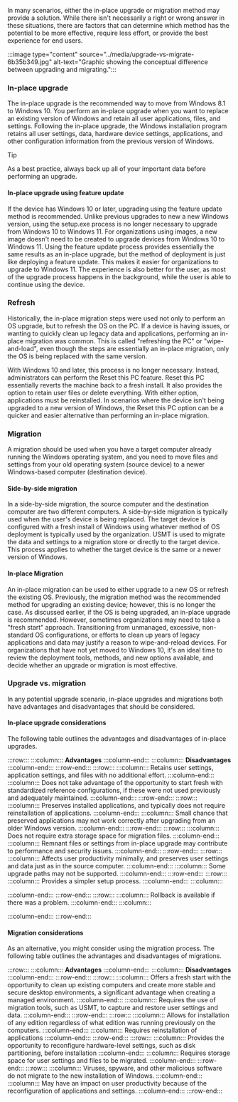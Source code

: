 In many scenarios, either the in-place upgrade or migration method may provide a solution. While there isn't necessarily a right or wrong answer in these situations, there are factors that can determine which method has the potential to be more effective, require less effort, or provide the best experience for end users.

:::image type="content" source="../media/upgrade-vs-migrate-6b35b349.jpg" alt-text="Graphic showing the conceptual difference between upgrading and migrating.":::


### In-place upgrade

The in-place upgrade is the recommended way to move from Windows 8.1 to Windows 10. You perform an in-place upgrade when you want to replace an existing version of Windows and retain all user applications, files, and settings. Following the in-place upgrade, the Windows installation program retains all user settings, data, hardware device settings, applications, and other configuration information from the previous version of Windows.

> [!TIP]
> As a best practice, always back up all of your important data before performing an upgrade.

#### In-place upgrade using feature update

If the device has Windows 10 or later, upgrading using the feature update method is recommended. Unlike previous upgrades to new a new Windows version, using the setup.exe process is no longer necessary to upgrade from Windows 10 to Windows 11. For organizations using images, a new image doesn't need to be created to upgrade devices from Windows 10 to Windows 11. Using the feature update process provides essentially the same results as an in-place upgrade, but the method of deployment is just like deploying a feature update. This makes it easier for organizations to upgrade to Windows 11. The experience is also better for the user, as most of the upgrade process happens in the background, while the user is able to continue using the device.

### Refresh

Historically, the in-place migration steps were used not only to perform an OS upgrade, but to refresh the OS on the PC. If a device is having issues, or wanting to quickly clean up legacy data and applications, performing an in-place migration was common. This is called "refreshing the PC" or "wipe-and-load", even though the steps are essentially an in-place migration, only the OS is being replaced with the same version.

With Windows 10 and later, this process is no longer necessary. Instead, administrators can perform the Reset this PC feature. Reset this PC essentially reverts the machine back to a fresh install. It also provides the option to retain user files or delete everything. With either option, applications must be reinstalled. In scenarios where the device isn't being upgraded to a new version of Windows, the Reset this PC option can be a quicker and easier alternative than performing an in-place migration.

### Migration

A migration should be used when you have a target computer already running the Windows operating system, and you need to move files and settings from your old operating system (source device) to a newer Windows-based computer (destination device).

#### Side-by-side migration

In a side-by-side migration, the source computer and the destination computer are two different computers. A side-by-side migration is typically used when the user's device is being replaced. The target device is configured with a fresh install of Windows using whatever method of OS deployment is typically used by the organization. USMT is used to migrate the data and settings to a migration store or directly to the target device. This process applies to whether the target device is the same or a newer version of Windows.

#### In-place Migration

An in-place migration can be used to either upgrade to a new OS or refresh the existing OS. Previously, the migration method was the recommended method for upgrading an existing device; however, this is no longer the case. As discussed earlier, if the OS is being upgraded, an in-place upgrade is recommended. However, sometimes organizations may need to take a "fresh start" approach. Transitioning from unmanaged, excessive, non-standard OS configurations, or efforts to clean up years of legacy applications and data may justify a reason to wipe-and-reload devices. For organizations that have not yet moved to Windows 10, it's an ideal time to review the deployment tools, methods, and new options available, and decide whether an upgrade or migration is most effective.

### Upgrade vs. migration

In any potential upgrade scenario, in-place upgrades and migrations both have advantages and disadvantages that should be considered.

#### In-place upgrade considerations

The following table outlines the advantages and disadvantages of in-place upgrades.

:::row:::
  :::column:::
    **Advantages**
  :::column-end:::
  :::column:::
    **Disadvantages**
  :::column-end:::
:::row-end:::
:::row:::
  :::column:::
    Retains user settings, application settings, and files with no additional effort.
  :::column-end:::
  :::column:::
    Does not take advantage of the opportunity to start fresh with standardized reference configurations, if these were not used previously and adequately maintained.
  :::column-end:::
:::row-end:::
:::row:::
  :::column:::
    Preserves installed applications, and typically does not require reinstallation of applications.
  :::column-end:::
  :::column:::
    Small chance that preserved applications may not work correctly after upgrading from an older Windows version.
  :::column-end:::
:::row-end:::
:::row:::
  :::column:::
    Does not require extra storage space for migration files.
  :::column-end:::
  :::column:::
    Remnant files or settings from in-place upgrade may contribute to performance and security issues.
  :::column-end:::
:::row-end:::
:::row:::
  :::column:::
    Affects user productivity minimally, and preserves user settings and data just as in the source computer.
  :::column-end:::
  :::column:::
    Some upgrade paths may not be supported.
  :::column-end:::
:::row-end:::
:::row:::
  :::column:::
    Provides a simpler setup process.
  :::column-end:::
  :::column:::
    
  :::column-end:::
:::row-end:::
:::row:::
  :::column:::
    Rollback is available if there was a problem.
  :::column-end:::
  :::column:::
    
  :::column-end:::
:::row-end:::


#### Migration considerations

As an alternative, you might consider using the migration process. The following table outlines the advantages and disadvantages of migrations.

:::row:::
  :::column:::
    **Advantages**
  :::column-end:::
  :::column:::
    **Disadvantages**
  :::column-end:::
:::row-end:::
:::row:::
  :::column:::
    Offers a fresh start with the opportunity to clean up existing computers and create more stable and secure desktop environments, a significant advantage when creating a managed environment.
  :::column-end:::
  :::column:::
    Requires the use of migration tools, such as USMT, to capture and restore user settings and data.
  :::column-end:::
:::row-end:::
:::row:::
  :::column:::
    Allows for installation of any edition regardless of what edition was running previously on the computers.
  :::column-end:::
  :::column:::
    Requires reinstallation of applications
  :::column-end:::
:::row-end:::
:::row:::
  :::column:::
    Provides the opportunity to reconfigure hardware-level settings, such as disk partitioning, before installation
  :::column-end:::
  :::column:::
    Requires storage space for user settings and files to be migrated.
  :::column-end:::
:::row-end:::
:::row:::
  :::column:::
    Viruses, spyware, and other malicious software do not migrate to the new installation of Windows.
  :::column-end:::
  :::column:::
    May have an impact on user productivity because of the reconfiguration of applications and settings.
  :::column-end:::
:::row-end:::
